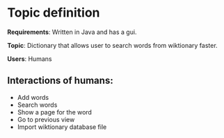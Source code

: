 Topic definition
================

**Requirements**: Written in Java and has a gui.

**Topic**: Dictionary that allows user to search words from wiktionary faster.

**Users**: Humans

Interactions of humans:
-----------------------
 * Add words
 * Search words
 * Show a page for the word
 * Go to previous view
 * Import wiktionary database file
